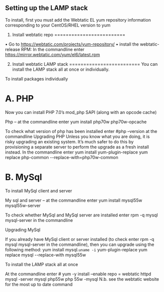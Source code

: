 Setting up the LAMP stack
------------------------------

To install, first you must add the Webtatic EL yum repository information corresponding to your CentOS/RHEL version to yum
1.	Install webtatic repo
=========================

•	Go to https://webtatic.com/projects/yum-repository/ 
•	install the webtatic-release RPM: In the commandline enter https://mirror.webtatic.com/yum/el6/latest.rpm

2. Install webtatic LAMP stack
=========================
You can install the LAMP stack all at once or individually.

To install packages individually

A. PHP
=========================
Now you can install PHP 7.0’s mod_php SAPI (along with an opcode cache)

Php – at the commandline enter yum install php70w php70w-opcache


To check what version of php has been installed enter #php –version at the commandline
Upgrading PHP
Unless you know what you are doing, it is risky upgrading an existing system. It’s much safer to do this by provisioning a separate server to perform the upgrade as a fresh install instead.
In the commandline enter yum install yum-plugin-replace
yum replace php-common --replace-with=php70w-common

B. MySql
=========================
To install MySql client and server

My sql and server – at the commandline enter yum install mysql55w mysql55w-server

To check whether MySql and MySql server are installed enter rpm -q mysql mysql-server in the commandline

Upgrading MySql

If you already have MySql client or server installed (to check enter rpm -q mysql mysql-server in the commandline), then you can upgrade using the following method:
yum install mysql.`uname -i` yum-plugin-replace
yum replace mysql --replace-with mysql55w

To install the LAMP stack all at once

At the commandline enter # yum -y install –enable repo = webtatic httpd mysql -server mysql php55w php 55w -mysql 
N.b. see the webtatic website for the most up to date command
